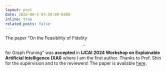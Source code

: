 ```yaml
---
layout: post
date: 2024-06-5 07:59:00-0400
inline: true
related_posts: false
---
```


The paper "On the Feasibility of Fidelity$$^{-}$$ for Graph Pruning" was **accepted** in **IJCAI 2024 Workshop on Explainable Artificial Intelligence (XAI)** where I am the first author. Thanks to Prof. Shin for the supervision and to the reviewers! The paper is available [here](https://arxiv.org/abs/2406.11504v1).
